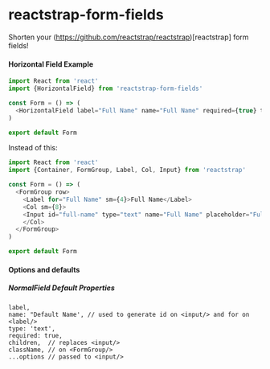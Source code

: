 # reactstrap-form-fields
Shorten your (https://github.com/reactstrap/reactstrap)[reactstrap] form fields! 

#### Horizontal Field Example
```js
import React from 'react'
import {HorizontalField} from 'reactstrap-form-fields'

const Form = () => (
  <HorizontalField label="Full Name" name="Full Name" required={true} type="text"/>
)

export default Form
```

Instead of this: 

```js
import React from 'react'
import {Container, FormGroup, Label, Col, Input} from 'reactstrap'

const Form = () => (
  <FormGroup row>
    <Label for="Full Name" sm={4}>Full Name</Label>
    <Col sm={8}>
    <Input id="full-name" type="text" name="Full Name" placeholder="Full Name" required={true}/>
    </Col>
  </FormGroup>
)

export default Form
```

#### Options and defaults

##### NormalField Default Properties
```
label,
name: "Default Name', // used to generate id on <input/> and for on <label/>
type: 'text',
required: true, 
children,  // replaces <input/>
className, // on <FormGroup/>
...options // passed to <input/>
```

